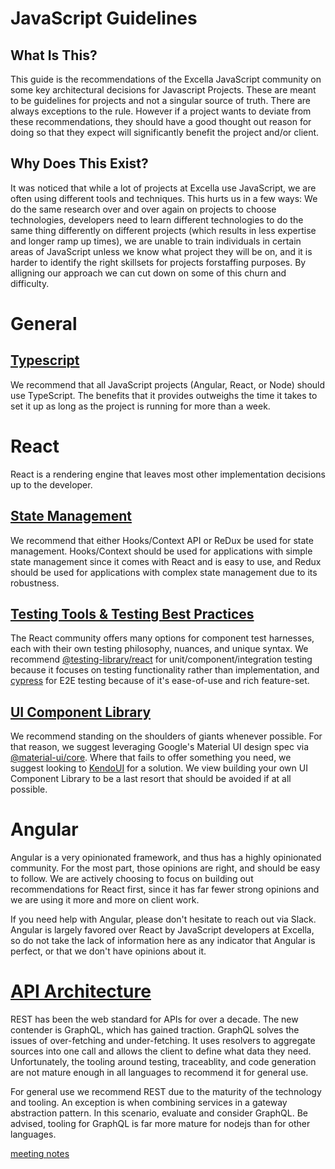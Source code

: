 # JavaScript Guidelines

## What Is This?

This guide is the recommendations of the Excella JavaScript community on some key architectural decisions for Javascript
Projects. These are meant to be guidelines for projects and not a singular source of truth. There are always exceptions to
the rule. However if a project wants to deviate from these recommendations, they should have a good thought out reason for doing so that they expect will significantly benefit the project and/or client.

## Why Does This Exist?

It was noticed that while a lot of projects at Excella use JavaScript, we are often using different tools and techniques. This hurts us in a few ways: We do the same research over and over again on projects to choose technologies, developers need to learn different technologies to do the same thing differently on different projects (which results in less expertise and longer ramp up times), we are unable to train individuals in certain areas of JavaScript unless we know what project they will be on, and it is harder to identify the right skillsets for projects forstaffing purposes. By alligning our approach we can cut down on some of this churn and difficulty.

# General

## [Typescript](./decisions/typescript.md)

We recommend that all JavaScript projects (Angular, React, or Node) should use TypeScript. The benefits that it provides outweighs the time it takes to set it up as long as the project is running for more than a week.

# React

React is a rendering engine that leaves most other implementation decisions up to the developer.

## [State Management](./decisions/react-state-management.md)

We recommend that either Hooks/Context API or ReDux be used for state management. Hooks/Context should be used
for applications with simple state management since it comes with React and is easy to use, and Redux should be used
for applications with complex state management due to its robustness.

## [Testing Tools & Testing Best Practices](./decisions/react-testing.md)

The React community offers many options for component test harnesses, each with their own testing philosophy, nuances, and unique syntax. We recommend [@testing-library/react](https://www.npmjs.com/package/@testing-library/react) for unit/component/integration testing because it focuses on testing functionality rather than implementation, and [cypress](https://www.npmjs.com/package/cypress) for E2E testing because of it's ease-of-use and rich feature-set.

## [UI Component Library](./decisions/react-ui-component-library.md)

We recommend standing on the shoulders of giants whenever possible. For that reason, we suggest leveraging Google's Material UI design spec via [@material-ui/core](https://www.npmjs.com/package/@material-ui/core). Where that fails to offer something you need, we suggest looking to [KendoUI](https://demos.telerik.com/kendo-ui/) for a solution. We view building your own UI Component Library to be a last resort that should be avoided if at all possible.

# Angular

Angular is a very opinionated framework, and thus has a highly opinionated community. For the most part, those opinions are right, and should be easy to follow. We are actively choosing to focus on building out recommendations for React first, since it has far fewer strong opinions and we are using it more and more on client work.

If you need help with Angular, please don't hesitate to reach out via Slack. Angular is largely favored over React by JavaScript developers at Excella, so do not take the lack of information here as any indicator that Angular is perfect, or that we don't have opinions about it.

# [API Architecture](./decisions/rest-vs-graphql.md)

REST has been the web standard for APIs for over a decade.  The new contender is GraphQL, which has gained traction.  GraphQL solves the issues of over-fetching and under-fetching. It uses resolvers to aggregate sources into one call and allows the client to define what data they need. Unfortunately, the tooling around testing, traceablity, and code generation are not mature enough in all languages to recommend it for general use.  

For general use we recommend REST due to the maturity of the technology and tooling.  An exception is when combining services in a gateway abstraction pattern. In this scenario, evaluate and consider GraphQL.  Be advised, tooling for GraphQL is far more mature for nodejs than for other languages.

[meeting notes](.decisions/rest-vs-graphql.md)